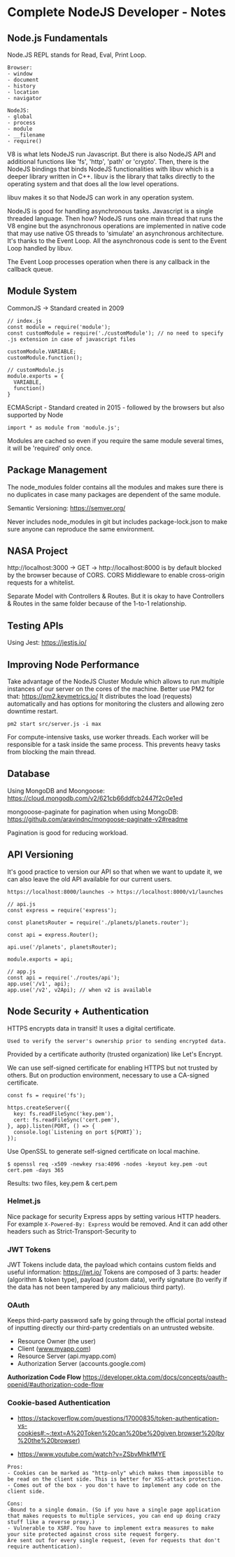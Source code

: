 # Complete NodeJS Developer - Notes
## Node.js Fundamentals

Node.JS REPL stands for Read, Eval, Print Loop.

```
Browser:
- window
- document
- history
- location
- navigator

NodeJS:
- global
- process
- module
- __filename
- require()
```

V8 is what lets NodeJS run Javascript.
But there is also NodeJS API and additional functions like 'fs', 'http', 'path' or 'crypto'.
Then, there is the NodeJS bindings that binds NodeJS functionalities with libuv which is a deeper library written in C++. libuv is the library that talks directly to the operating system and that does all the low level operations.

libuv makes it so that NodeJS can work in any operation system.

NodeJS is good for handling asynchronous tasks. Javascript is a single threaded language. Then how?
NodeJS runs one main thread that runs the V8 engine but the asynchronous operations are implemented in native code that may use native OS threads to 'simulate' an asynchronous architecture.
It's thanks to the Event Loop. All the asynchronous code is sent to the Event Loop handled by libuv.

The Event Loop processes operation when there is any callback in the callback queue.

## Module System
CommonJS -> Standard created in 2009
```
// index.js
const module = require('module');
const customModule = require('./customModule'); // no need to specify .js extension in case of javascript files

customModule.VARIABLE;
customModule.function();

// customModule.js
module.exports = {
  VARIABLE,
  function()
}
```

ECMAScript - Standard created in 2015 - followed by the browsers but also supported by Node
```
import * as module from 'module.js';
```

Modules are cached so even if you require the same module several times, it will be 'required' only once.

## Package Management
The node_modules folder contains all the modules and makes sure there is no duplicates in case many packages are dependent of the same module.

Semantic Versioning: https://semver.org/

Never includes node_modules in git but includes package-lock.json to make sure anyone can reproduce the same environment.

## NASA Project
http://localhost:3000 -> GET -> http://localhost:8000 is by default blocked by the browser because of CORS.
CORS Middleware to enable cross-origin requests for a whitelist.

Separate Model with Controllers & Routes. But it is okay to have Controllers & Routes in the same folder because of the 1-to-1 relationship.

## Testing APIs
Using Jest: https://jestjs.io/

## Improving Node Performance
Take advantage of the NodeJS Cluster Module which allows to run multiple instances of our server on the cores of the machine.
Better use PM2 for that: https://pm2.keymetrics.io/
It distributes the load (requests) automatically and has options for monitoring the clusters and allowing zero downtime restart.

```
pm2 start src/server.js -i max
```

For compute-intensive tasks, use worker threads. Each worker will be responsible for a task inside the same process. This prevents heavy tasks from blocking the main thread.

## Database
Using MongoDB and Moongoose: https://cloud.mongodb.com/v2/621cb66ddfcb2447f2c0e1ed

mongooose-paginate for pagination when using MongoDB: https://github.com/aravindnc/mongoose-paginate-v2#readme

Pagination is good for reducing workload.

## API Versioning
It's good practice to version our API so that when we want to update it, we can also leave the old API available for our current users.
```
https://localhost:8000/launches -> https://localhost:8000/v1/launches

// api.js
const express = require('express');

const planetsRouter = require('./planets/planets.router');

const api = express.Router();

api.use('/planets', planetsRouter);

module.exports = api;

// app.js
const api = require('./routes/api');
app.use('/v1', api);
app.use('/v2', v2Api); // when v2 is available

```

## Node Security + Authentication
HTTPS encrypts data in transit!
It uses a digital certificate.
```
Used to verify the server's ownership prior to sending encrypted data.
```
Provided by a certificate authority (trusted organization) like Let's Encrypt.

We can use self-signed certificate for enabling HTTPS but not trusted by others.
But on production environment, necessary to use a CA-signed certificate.

```
const fs = require('fs');

https.createServer({
  key: fs.readFileSync('key.pem'),
  cert: fs.readFileSync('cert.pem'),
}, app).listen(PORT, () => {
  console.log(`Listening on port ${PORT}`);
});

```

Use OpenSSL to generate self-signed certificate on local machine.

```
$ openssl req -x509 -newkey rsa:4096 -nodes -keyout key.pem -out cert.pem -days 365
```

Results: two files, key.pem & cert.pem

### Helmet.js
Nice package for security Express apps by setting various HTTP headers.
For example `X-Powered-By: Express` would be removed. And it can add other headers such as Strict-Transport-Security to

### JWT Tokens
JWT Tokens include data, the payload which contains custom fields and useful information: https://jwt.io/
Tokens are composed of 3 parts: header (algorithm & token type), payload (custom data), verify signature (to verify if the data has not been tampered by any malicious third party).

### OAuth
Keeps third-party password safe by going through the official portal instead of inputting directly our third-party credentials on an untrusted website.

- Resource Owner (the user)
- Client (www.myapp.com)
- Resource Server (api.myapp.com)
- Authorization Server (accounts.google.com)

**Authorization Code Flow**
https://developer.okta.com/docs/concepts/oauth-openid/#authorization-code-flow

### Cookie-based Authentication
- https://stackoverflow.com/questions/17000835/token-authentication-vs-cookies#:~:text=A%20Token%20can%20be%20given,browser%20(by%20the%20browser)

- https://www.youtube.com/watch?v=ZSbvMhkfMYE

```
Pros:
- Cookies can be marked as "http-only" which makes them impossible to be read on the client side. This is better for XSS-attack protection.
- Comes out of the box - you don't have to implement any code on the client side.

Cons:
-Bound to a single domain. (So if you have a single page application that makes requests to multiple services, you can end up doing crazy stuff like a reverse proxy.)
- Vulnerable to XSRF. You have to implement extra measures to make your site protected against cross site request forgery.
Are sent out for every single request, (even for requests that don't require authentication).
```